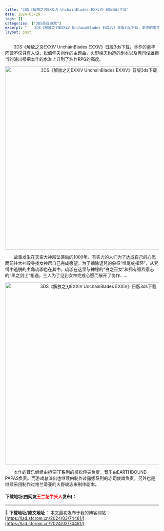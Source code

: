 ```yaml
---
title: "3DS《解放之刃EXXiV UnchainBlades EXXiV》日版3ds下载"
date: 2024-03-29
tags: []
categories: ["3DS英日游戏"]
excerpt: "　　3DS《解放之刃EXXiV UnchainBlades EXXiV》日版3ds下载，本作的豪华阵营不仅只有人设，松值伸夫创作的主题曲，火野峻志构造的剧本以及赤司俊雄担当的演出都把本作的水准上升到了名作RPG的高度。 　　故事发生在天空大神殿坠落后的1000年。有实力的人们为了达成自己的心愿而前往&hellip;"
layout: post
---
```


 <p>　　3DS《解放之刃EXXiV UnchainBlades EXXiV》日版3ds下载，本作的豪华阵营不仅只有人设，松值伸夫创作的主题曲，火野峻志构造的剧本以及赤司俊雄担当的演出都把本作的水准上升到了名作RPG的高度。</p> <p align="center"><img align="" border="0" src="https://lad.sfcrom.cn/wp-content/uploads/2024/03/20240329_6606297bde789.png" width="599" alt="3DS《解放之刃EXXiV UnchainBlades EXXiV》日版3ds下载" /></p> <p>　　故事发生在天空大神殿坠落后的1000年。有实力的人们为了达成自己的心愿而前往大神殿寻找女神帮自己完成愿望。为了摘除诅咒的象征&ldquo;噬尾蛇指环&rdquo;，从咒缚中逃脱的主角琉珈也在其中。琉珈在这里与神秘的&ldquo;白之巫女&rdquo;和拥有强烈意志的&ldquo;黑之剑士&rdquo;相遇，三人为了见到女神完成心愿而展开了协作&hellip;&hellip;</p> <p align="center"><img align="" border="0" src="https://lad.sfcrom.cn/wp-content/uploads/2024/03/20240329_6606297d471c2.png" width="595" alt="3DS《解放之刃EXXiV UnchainBlades EXXiV》日版3ds下载" /></p> <p>　　本作的音乐继续由担任FF系列的植松伸夫负责，音乐由EARTHBOUND PAPAS负责。而游戏总演出也继续由制作过露娜系列的赤司俊雄负责，另外也是继续采用制作过格兰蒂亚的火野峻志来制作剧本。</p> <p><h4>下载地址(由网友<font color="red">王兰花牛头人</font>发布)：</h4></p> 

---
📖 **下载地址/原文地址：** 本文最初发布于我的博客网站：[https://lad.sfcrom.cn/2024/03/74481/](https://lad.sfcrom.cn/2024/03/74481/)
